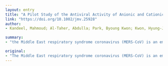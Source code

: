 ```yaml
---
layout: entry
title: "A Pilot Study of the Antiviral Activity of Anionic and Cationic Polyamidoamine Dendrimers Against the Middle East Respiratory Syndrome Coronavirus"
link: "https://doi.org/10.1002/jmv.25928"
author:
- Kandeel, Mahmoud; Al-Taher, Abdulla; Park, Byoung Kwon; Kwon, Hyung-Joo; Al-Nazawi, Mohammed

summary:
- "the Middle East respiratory syndrome coronavirus (MERS-CoV) is an emerging virus that causes infection with a potentially fatal outcome. Dendrimers are highly branched molecules that can be added to antiviral preparations to improve their delivery. The polycationic dendrimer containing primary amine showed a 17.36% to 29.75% decrease in MERS- CoV plaque formation. In contrast, the cationic cytotoxic to Vero cells were cytotoxicity. Studies on identifying anti-MERS is a virus. Corona virus causes infection."

original:
- "The Middle East respiratory syndrome coronavirus (MERS-CoV) is an emerging virus that causes infection with a potentially fatal outcome. Dendrimers are highly branched molecules that can be added to antiviral preparations to improve their delivery, as well as their intrinsic antiviral activity. Studies on identifying anti-MERS-CoV agents are few. There are three types of polyanionic dendrimers comprising the terminal groups sodium carboxylate (generations 1.5, 2.5, 3.5, and 4.5), hydroxyl (generations 2, 3, 4, and 5), and succinamic acid (generations 2, 3, 4, and 5). The polycationic dendrimers containing primary amine (generations 2, 3, 4, and 5) were used to assess their antiviral activity with the MERS-CoV plaque inhibition assay. The hydroxyl polyanionic set showed a 17.36% to 29.75% decrease in MERS-CoV plaque formation. The most potent inhibition of MERS-CoV plaque formation was seen by G(1.5)-16COONa (40.5% inhibition), followed by G(5)-128SA (39.77% inhibition). In contrast, the cationic dendrimers were cytotoxic to Vero cells. Polyanionic dendrimers can be added to antiviral preparations to improve the delivery of antivirals, as well as the intrinsic antiviral activity. This article is protected by copyright. All rights reserved."
---
```


